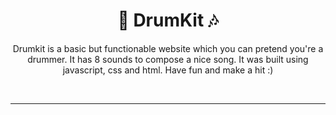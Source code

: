 <!-- Nome do projeto -->
 <h1 align="center"> 🥁 DrumKit 🎶 </h1>

 <!-- Descriçao do projeto -->
 <p align="center">Drumkit is a basic but functionable website which you can pretend you're a drummer. It has 8 sounds to compose a nice song. It was built using javascript, css and html.
 Have fun and make a hit :) </p>
<br>
<hr>
